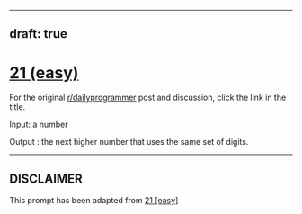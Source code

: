 ---
draft: true
----

# [21 (easy)](https://www.reddit.com/r/dailyprogrammer/comments/qp3ub/392012_challenge_21_easy/)

For the original [r/dailyprogrammer](https://www.reddit.com/r/dailyprogrammer/) post and discussion, click the link in the title.

Input: a number

Output : the next higher number that uses the same set of digits. 


----
## **DISCLAIMER**
This prompt has been adapted from [21 [easy]](https://www.reddit.com/r/dailyprogrammer/comments/qp3ub/392012_challenge_21_easy/
)
